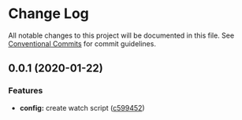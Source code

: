 # Change Log

All notable changes to this project will be documented in this file.
See [Conventional Commits](https://conventionalcommits.org) for commit guidelines.

## 0.0.1 (2020-01-22)


### Features

* **config:** create watch script ([c599452](https://github.com/Yurchishin/chat-monorepo/commit/c599452fdc51475e0a70c1e909395e188b141231))
